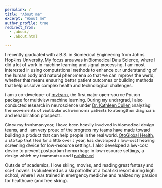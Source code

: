 ```yaml
---
permalink: /
title: "About me"
excerpt: "About me"
author_profile: true
redirect_from: 
  - /about/
  - /about.html

---
```


I recently graduated with a B.S. in Biomedical Engineering from Johns Hopkins University. My focus area was in Biomedical Data Science, where I did a lot of work in machine learning and signal processing. I am most interested in using computational methods to enhance our understanding of the human body and natural phenomena so that we can improve the world, whether that means ensuring better patient outcomes or building methods that help us solve complex health and technological challenges.

I am a co-developer of [mvlearn](https://mvlearn.neurodata.io/), the first major open-source Python package for multiview machine learning. During my undergrad, I also conducted research in neuroscience under [Dr. Kathleen Cullen](https://thecullenlab.org/) analyzing the movements of vestibular schwannoma patients to strengthen diagnosis and rehabilitation prospects.

Since my freshman year, I have been heavily involved in biomedical design teams, and I am very proud of the progress my teams have made toward building a product that can help people in the real world. [OtoGlobal Health](https://otoglobalhealth.wixsite.com/companysite), a startup that I led for a little over a year, has developed a low-cost hearing screening device for low-resource settings. I also developed a low-cost device to prevent postpartum hemorrhage in low-resource settings, a design which my teammates and I [published](https://asmedigitalcollection.asme.org/medicaldevices/article-abstract/14/1/014503/1072514/Improved-Treatment-of-Postpartum-Hemorrhage-Design?redirectedFrom=fulltext).

Outside of academics, I love skiing, movies, and reading great fantasy and sci-fi novels. I volunteered as a ski patroller at a local ski resort during high school, where I was trained in emergency medicine and realized my passion for healthcare (and free skiing).